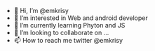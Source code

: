 - 👋 Hi, I’m @emkrisy 
- 👀 I’m interested in Web and android developer
- 🌱 I’m currently learning Phyton and JS
- 💞️ I’m looking to collaborate on ...
- 📫 How to reach me twitter @emkrisy

<!---
emkrisy/emkrisy is a ✨ special ✨ repository because its `README.md` (this file) appears on your GitHub profile.
You can click the Preview link to take a look at your changes.
--->
